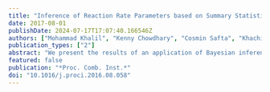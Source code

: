 ```yaml
---
title: "Inference of Reaction Rate Parameters based on Summary Statistics from Experiments"
date: 2017-08-01
publishDate: 2024-07-17T17:07:40.166546Z
authors: ["Mohammad Khalil", "Kenny Chowdhary", "Cosmin Safta", "Khachik Sargsyan", "Habib N. Najm"]
publication_types: ["2"]
abstract: "We present the results of an application of Bayesian inference and maximum entropy methods for the estimation of the joint probability density for the Arrhenius rate parameters of the rate coefficient of the H2/O2-mechanism chain branching reaction H+O2->OH+O. Available published data is summary statistics in terms of nominal values and error bars of the rate coefficient of this reaction at a number of temperature values obtained from shock-tube experiments. Our approach relies on generating data, in this case OH concentration profiles, consistent with the given summary statistics, using Approximate Bayesian Computation methods and a Markov chain Monte Carlo procedure. The approach permits the forward propagation of parametric uncertainty through the computational model in a manner that is consistent with the published statistics. A consensus joint posterior on the parameters is obtained by pooling the posterior parameter densities given each consistent data set. To expedite this process, we construct efficient surrogates for the OH concentration using a combination of Padé and polynomial approximants. These surrogate models adequately represent forward model observables and their dependence on input parameters and are computationally efficient to allow their use in the Bayesian inference procedure. We also utilize Gauss–Hermite quadrature with Gaussian proposal probability density functions for moment computation resulting in orders of magnitude speedup in data likelihood evaluation. Despite the strong non-linearity in the model, the consistent data sets all result in nearly Gaussian conditional parameter probability density functions. The technique also accounts for nuisance parameters in the form of Arrhenius parameters of other rate coefficients with prescribed uncertainty. The resulting pooled parameter probability density function is propagated through stoichiometric hydrogen–air auto-ignition computations to illustrate the need to account for correlation among the Arrhenius rate parameters of one reaction and across rate parameters of different reactions."
featured: false
publication: "*Proc. Comb. Inst.*"
doi: "10.1016/j.proci.2016.08.058"
---
```


